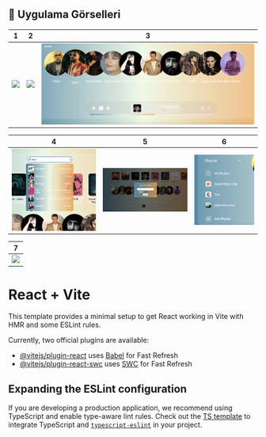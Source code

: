 ## 📸 Uygulama Görselleri

|  1 |  2 |  3 |
|--------|---------|---------|
| ![](./screenshots/1.png) | ![](./screenshots/2.png) | ![](./screenshots/3.png) |

|  4 |  5 |  6 |
|--------|---------|---------|
| ![](./screenshots/4.png) | ![](./screenshots/5.png) | ![](./screenshots/6.png) |

|  7 |
|---------|
| ![](./screenshots/7.png) |

# React + Vite

This template provides a minimal setup to get React working in Vite with HMR and some ESLint rules.

Currently, two official plugins are available:

- [@vitejs/plugin-react](https://github.com/vitejs/vite-plugin-react/blob/main/packages/plugin-react/README.md) uses [Babel](https://babeljs.io/) for Fast Refresh
- [@vitejs/plugin-react-swc](https://github.com/vitejs/vite-plugin-react-swc) uses [SWC](https://swc.rs/) for Fast Refresh

## Expanding the ESLint configuration

If you are developing a production application, we recommend using TypeScript and enable type-aware lint rules. Check out the [TS template](https://github.com/vitejs/vite/tree/main/packages/create-vite/template-react-ts) to integrate TypeScript and [`typescript-eslint`](https://typescript-eslint.io) in your project.
